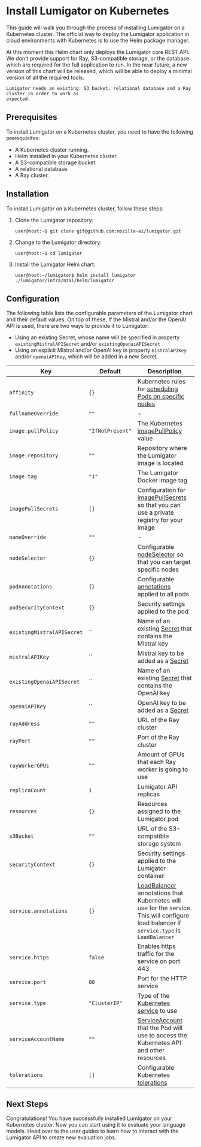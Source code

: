 # Install Lumigator on Kubernetes

This guide will walk you through the process of installing Lumigator on a Kubernetes cluster.
The official way to deploy the Lumigator application in cloud environments with Kubernetes is to use
the Helm package manager.

At this moment this Helm chart only deploys the Lumigator core REST API. We don't provide support
for Ray, S3-compatible storage, or the database which are required for the full application to run. In
the near future, a new version of this chart will be released, which will be able to deploy a
minimal version of all the required tools.

```{warning}
Lumigator needs an existing: S3 bucket, relational database and a Ray cluster in order to work as
expected.
```

## Prerequisites

To install Lumigator on a Kubernetes cluster, you need to have the following prerequisites:

- A Kubernetes cluster running.
- Helm installed in your Kubernetes cluster.
- A S3-compatible storage bucket.
- A relational database.
- A Ray cluster.

## Installation

To install Lumigator on a Kubernetes cluster, follow these steps:

1. Clone the Lumigator repository:

    ```console
    user@host:~$ git clone git@github.com:mozilla-ai/lumigator.git
    ```

1. Change to the Lumigator directory:

    ```console
    user@host:~$ cd lumigator
    ```

1. Install the Lumigator Helm chart:

    ```console
    user@host:~/lumigator$ helm install lumigator ./lumigator/infra/mzai/helm/lumigator
    ```

## Configuration

The following table lists the configurable parameters of the Lumigator chart and their default
values. On top of these, If the Mistral and/or the OpenAI API is used, there are two ways to provide
it to Lumigator:

- Using an existing Secret, whose name will be specified in property `existingMistralAPISecret`
  and/or `existingOpenaiAPISecret`
- Using an explicit Mistral and/or OpenAI key in property `mistralAPIKey` and/or `openaiAPIKey`,
  which will be added in a new Secret.

| Key                        | Default          | Description                                                                                                                                                                                                               |
|----------------------------|------------------|---------------------------------------------------------------------------------------------------------------------------------------------------------------------------------------------------------------------------|
| `affinity`                 | `{}`             | Kubernetes rules for [scheduling Pods on specific nodes](https://kubernetes.io/docs/concepts/scheduling-eviction/assign-pod-node/#affinity-and-anti-affinity)                                                             |
| `fullnameOverride`         | `""`             | -                                                                                                                                                                                                                         |
| `image.pullPolicy`         | `"IfNotPresent"` | The Kubernetes [imagePullPolicy](https://kubernetes.io/docs/concepts/containers/images/#updating-images) value                                                                                                            |
| `image.repository`         | `""`             | Repository where the Lumigator image is located                                                                                                                                                                           |
| `image.tag`                | `"1"`            | The Lumigator Docker image tag                                                                                                                                                                                            |
| `imagePullSecrets`         | `[]`             | Configuration for [imagePullSecrets](https://kubernetes.io/docs/tasks/configure-pod-container/pull-image-private-registry/#create-a-pod-that-uses-your-secret) so that you can use a private registry for your image      |
| `nameOverride`             | `""`             | -                                                                                                                                                                                                                         |
| `nodeSelector`             | `{}`             | Configurable [nodeSelector](https://kubernetes.io/docs/concepts/scheduling-eviction/assign-pod-node/#nodeselector) so that you can target specific nodes                                                                  |
| `podAnnotations`           | `{}`             | Configurable [annotations](https://kubernetes.io/docs/concepts/overview/working-with-objects/annotations/) applied to all pods                                                                                            |
| `podSecurityContext`       | `{}`             | Security settings applied to the pod                                                                                                                                                                                      |
| `existingMistralAPISecret` | ``               | Name of an existing [Secret](https://kubernetes.io/docs/concepts/configuration/secret/) that contains the Mistral key                                                                                                     |
| `mistralAPIKey`            | ``               | Mistral key to be added as a [Secret](https://kubernetes.io/docs/concepts/configuration/secret/)                                                                                                                          |
| `existingOpenaiAPISecret`  | ``               | Name of an existing [Secret](https://kubernetes.io/docs/concepts/configuration/secret/) that contains the OpenAI key                                                                                                      |
| `openaiAPIKey`             | ``               | OpenAI key to be added as a [Secret](https://kubernetes.io/docs/concepts/configuration/secret/)                                                                                                                           |
| `rayAddress`               | `""`             | URL of the Ray cluster                                                                                                                                                                                                    |
| `rayPort`                  | `""`             | Port of the Ray cluster                                                                                                                                                                                                   |
| `rayWorkerGPUs`            | `""`             | Amount of GPUs that each Ray worker is going to use                                                                                                                                                                       |
| `replicaCount`             | `1`              | Lumigator API replicas                                                                                                                                                                                                    |
| `resources`                | `{}`             | Resources assigned to the Lumigator pod                                                                                                                                                                                   |
| `s3Bucket`                 | `""`             | URL of the S3-compatible storage system                                                                                                                                                                                   |
| `securityContext`          | `{}`             | Security settings applied to the Lumigator container                                                                                                                                                                      |
| `service.annotations`      | `{}`             | [LoadBalancer](https://kubernetes.io/docs/concepts/services-networking/service/#loadbalancer) annotations that Kubernetes will use for the service. This will configure load balancer if `service.type` is `LoadBalancer` |
| `service.https`            | `false`          | Enables https traffic for the service on port 443                                                                                                                                                                         |
| `service.port`             | `80`             | Port for the HTTP service                                                                                                                                                                                                 |
| `service.type`             | `"ClusterIP"`    | Type of the [Kubernetes service](https://kubernetes.io/docs/concepts/services-networking/service/#publishing-services-service-types) to use                                                                               |
| `serviceAccountName`       | `""`             | [ServiceAccount](https://kubernetes.io/docs/concepts/security/service-accounts/) that the Pod will use to access the Kubernetes API and other resources                                                                   |
| `tolerations`              | `[]`             | Configurable Kubernetes [tolerations](https://kubernetes.io/docs/concepts/scheduling-eviction/taint-and-toleration/)                                                                                                      |

## Next Steps

Congratulations! You have successfully installed Lumigator on your Kubernetes cluster. Now you can
start using it to evaluate your language models. Head over to the user guides to learn how to
interact with the Lumigator API to create new evaluation jobs.
